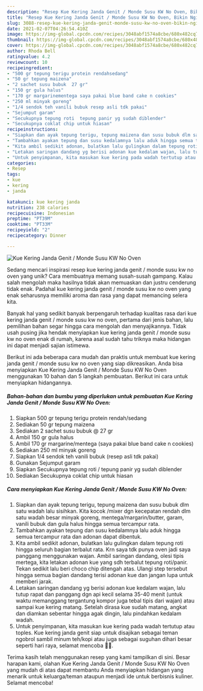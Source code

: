 ```yaml
---
description: "Resep Kue Kering Janda Genit / Monde Susu KW No Oven, Bikin Ngiler"
title: "Resep Kue Kering Janda Genit / Monde Susu KW No Oven, Bikin Ngiler"
slug: 3088-resep-kue-kering-janda-genit-monde-susu-kw-no-oven-bikin-ngiler
date: 2021-02-07T04:26:54.410Z
image: https://img-global.cpcdn.com/recipes/3048abf1574a8cbe/680x482cq70/kue-kering-janda-genit-monde-susu-kw-no-oven-foto-resep-utama.jpg
thumbnail: https://img-global.cpcdn.com/recipes/3048abf1574a8cbe/680x482cq70/kue-kering-janda-genit-monde-susu-kw-no-oven-foto-resep-utama.jpg
cover: https://img-global.cpcdn.com/recipes/3048abf1574a8cbe/680x482cq70/kue-kering-janda-genit-monde-susu-kw-no-oven-foto-resep-utama.jpg
author: Rhoda Bell
ratingvalue: 4.2
reviewcount: 10
recipeingredient:
- "500 gr tepung terigu protein rendahsedang"
- "50 gr tepung maizena"
- "2 sachet susu bubuk  27 gr"
- "150 gr gula halus"
- "170 gr margarinementega saya pakai blue band cake n cookies"
- "250 ml minyak goreng"
- "1/4 sendok teh vanili bubuk resep asli tdk pakai"
- "Sejumput garam"
- "Secukupnya tepung roti  tepung panir yg sudah diblender"
- "Secukupnya coklat chip untuk hiasan"
recipeinstructions:
- "Siapkan dan ayak tepung terigu, tepung maizena dan susu bubuk dlm satu wadah lalu sisihkan. Kita kocok /mixer dgn kecepatan rendah dlm satu wadah besar minyak goreng, mentega/margarin/butter, garam, vanili bubuk dan gula halus hingga semua tercampur rata."
- "Tambahkan ayakan tepung dan susu kedalamnya lalu aduk hingga semua tercampur rata dan adonan dapat dibentuk."
- "Kita ambil sedikit adonan, bulatkan lalu gulingkan dalam tepung roti hingga seluruh bagian terbalut rata. Krn saya tdk punya oven jadi saya panggang menggunakan wajan. Ambil saringan dandang, olesi tipis mertega, kita letakan adonan kue yang sdh terbalut tepung roti/panir. Tekan sedikit lalu beri choco chip ditengah atas. Ulangi step tersebut hingga semua bagian dandang terisi adonan kue dan jangan lupa untuk memberi jarak."
- "Letakan saringan dandang yg berisi adonan kue kedalam wajan, lalu tutup rapat dan panggang dgn api kecil selama 35-40 menit (untuk waktu memanggang tergantung kompor juga tebal tipis dari wajan) atau sampai kue kering matang. Setelah dirasa kue sudah matang, angkat dan diamkan sebentar hingga agak dingin, lalu pindahkan kedalam wadah."
- "Untuk penyimpanan, kita masukan kue kering pada wadah tertutup atau toples. Kue kering janda genit siap untuk disajikan sebagai teman ngobrol sambil minum teh/kopi atau juga sebagai suguhan dihari besar seperti hari raya, selamat mencoba 🙏🥰."
categories:
- Resep
tags:
- kue
- kering
- janda

katakunci: kue kering janda 
nutrition: 238 calories
recipecuisine: Indonesian
preptime: "PT39M"
cooktime: "PT33M"
recipeyield: "2"
recipecategory: Dinner

---
```



![Kue Kering Janda Genit / Monde Susu KW No Oven](https://img-global.cpcdn.com/recipes/3048abf1574a8cbe/680x482cq70/kue-kering-janda-genit-monde-susu-kw-no-oven-foto-resep-utama.jpg)

Sedang mencari inspirasi resep kue kering janda genit / monde susu kw no oven yang unik? Cara membuatnya memang susah-susah gampang. Kalau salah mengolah maka hasilnya tidak akan memuaskan dan justru cenderung tidak enak. Padahal kue kering janda genit / monde susu kw no oven yang enak seharusnya memiliki aroma dan rasa yang dapat memancing selera kita.



Banyak hal yang sedikit banyak berpengaruh terhadap kualitas rasa dari kue kering janda genit / monde susu kw no oven, pertama dari jenis bahan, lalu pemilihan bahan segar hingga cara mengolah dan menyajikannya. Tidak usah pusing jika hendak menyiapkan kue kering janda genit / monde susu kw no oven enak di rumah, karena asal sudah tahu triknya maka hidangan ini dapat menjadi sajian istimewa.


Berikut ini ada beberapa cara mudah dan praktis untuk membuat kue kering janda genit / monde susu kw no oven yang siap dikreasikan. Anda bisa menyiapkan Kue Kering Janda Genit / Monde Susu KW No Oven menggunakan 10 bahan dan 5 langkah pembuatan. Berikut ini cara untuk menyiapkan hidangannya.

<!--inarticleads1-->

##### Bahan-bahan dan bumbu yang diperlukan untuk pembuatan Kue Kering Janda Genit / Monde Susu KW No Oven:

1. Siapkan 500 gr tepung terigu protein rendah/sedang
1. Sediakan 50 gr tepung maizena
1. Sediakan 2 sachet susu bubuk @ 27 gr
1. Ambil 150 gr gula halus
1. Ambil 170 gr margarine/mentega (saya pakai blue band cake n cookies)
1. Sediakan 250 ml minyak goreng
1. Siapkan 1/4 sendok teh vanili bubuk (resep asli tdk pakai)
1. Gunakan Sejumput garam
1. Siapkan Secukupnya tepung roti / tepung panir yg sudah diblender
1. Sediakan Secukupnya coklat chip untuk hiasan




<!--inarticleads2-->

##### Cara menyiapkan Kue Kering Janda Genit / Monde Susu KW No Oven:

1. Siapkan dan ayak tepung terigu, tepung maizena dan susu bubuk dlm satu wadah lalu sisihkan. Kita kocok /mixer dgn kecepatan rendah dlm satu wadah besar minyak goreng, mentega/margarin/butter, garam, vanili bubuk dan gula halus hingga semua tercampur rata.
1. Tambahkan ayakan tepung dan susu kedalamnya lalu aduk hingga semua tercampur rata dan adonan dapat dibentuk.
1. Kita ambil sedikit adonan, bulatkan lalu gulingkan dalam tepung roti hingga seluruh bagian terbalut rata. Krn saya tdk punya oven jadi saya panggang menggunakan wajan. Ambil saringan dandang, olesi tipis mertega, kita letakan adonan kue yang sdh terbalut tepung roti/panir. Tekan sedikit lalu beri choco chip ditengah atas. Ulangi step tersebut hingga semua bagian dandang terisi adonan kue dan jangan lupa untuk memberi jarak.
1. Letakan saringan dandang yg berisi adonan kue kedalam wajan, lalu tutup rapat dan panggang dgn api kecil selama 35-40 menit (untuk waktu memanggang tergantung kompor juga tebal tipis dari wajan) atau sampai kue kering matang. Setelah dirasa kue sudah matang, angkat dan diamkan sebentar hingga agak dingin, lalu pindahkan kedalam wadah.
1. Untuk penyimpanan, kita masukan kue kering pada wadah tertutup atau toples. Kue kering janda genit siap untuk disajikan sebagai teman ngobrol sambil minum teh/kopi atau juga sebagai suguhan dihari besar seperti hari raya, selamat mencoba 🙏🥰.




Terima kasih telah menggunakan resep yang kami tampilkan di sini. Besar harapan kami, olahan Kue Kering Janda Genit / Monde Susu KW No Oven yang mudah di atas dapat membantu Anda menyiapkan hidangan yang menarik untuk keluarga/teman ataupun menjadi ide untuk berbisnis kuliner. Selamat mencoba!
